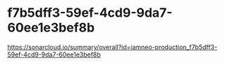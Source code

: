 # f7b5dff3-59ef-4cd9-9da7-60ee1e3bef8b
https://sonarcloud.io/summary/overall?id=iamneo-production_f7b5dff3-59ef-4cd9-9da7-60ee1e3bef8b

